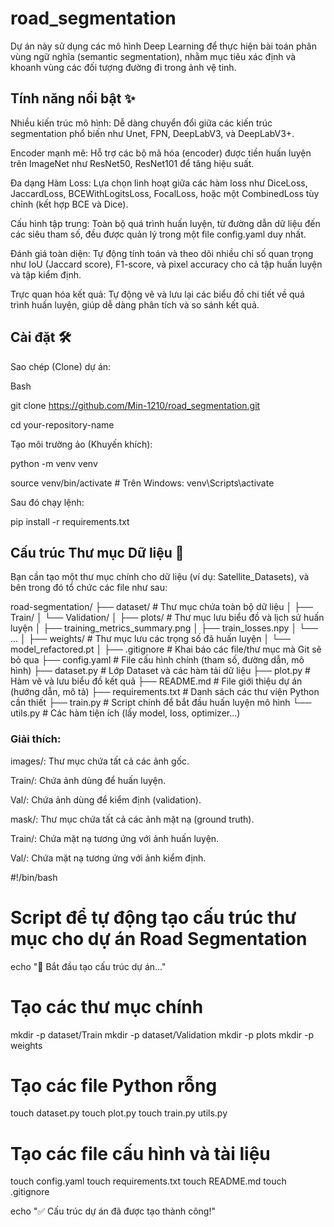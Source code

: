 # road_segmentation
Dự án này sử dụng các mô hình Deep Learning để thực hiện bài toán phân vùng ngữ nghĩa (semantic segmentation), nhằm mục tiêu xác định và khoanh vùng các đối tượng đường đi trong ảnh vệ tinh.
## Tính năng nổi bật ✨
Nhiều kiến trúc mô hình: Dễ dàng chuyển đổi giữa các kiến trúc segmentation phổ biến như Unet, FPN, DeepLabV3, và DeepLabV3+.

Encoder mạnh mẽ: Hỗ trợ các bộ mã hóa (encoder) được tiền huấn luyện trên ImageNet như ResNet50, ResNet101 để tăng hiệu suất.

Đa dạng Hàm Loss: Lựa chọn linh hoạt giữa các hàm loss như DiceLoss, JaccardLoss, BCEWithLogitsLoss, FocalLoss, hoặc một CombinedLoss tùy chỉnh (kết hợp BCE và Dice).

Cấu hình tập trung: Toàn bộ quá trình huấn luyện, từ đường dẫn dữ liệu đến các siêu tham số, đều được quản lý trong một file config.yaml duy nhất.

Đánh giá toàn diện: Tự động tính toán và theo dõi nhiều chỉ số quan trọng như IoU (Jaccard score), F1-score, và pixel accuracy cho cả tập huấn luyện và tập kiểm định.

Trực quan hóa kết quả: Tự động vẽ và lưu lại các biểu đồ chi tiết về quá trình huấn luyện, giúp dễ dàng phân tích và so sánh kết quả.
## Cài đặt 🛠️
Sao chép (Clone) dự án:

Bash

git clone https://github.com/Min-1210/road_segmentation.git

cd your-repository-name

Tạo môi trường ảo (Khuyến khích):

python -m venv venv

source venv/bin/activate  # Trên Windows: venv\Scripts\activate

Sau đó chạy lệnh:

pip install -r requirements.txt

## Cấu trúc Thư mục Dữ liệu 📁
Bạn cần tạo một thư mục chính cho dữ liệu (ví dụ: Satellite_Datasets), và bên trong đó tổ chức các file như sau:

road-segmentation/
├── dataset/                    # Thư mục chứa toàn bộ dữ liệu
│   ├── Train/
│   └── Validation/
│
├── plots/                      # Thư mục lưu biểu đồ và lịch sử huấn luyện
│   ├── training_metrics_summary.png
│   ├── train_losses.npy
│   └── ...
│
├── weights/                    # Thư mục lưu các trọng số đã huấn luyện
│   └── model_refactored.pt
│
├── .gitignore                  # Khai báo các file/thư mục mà Git sẽ bỏ qua
├── config.yaml                 # File cấu hình chính (tham số, đường dẫn, mô hình)
├── dataset.py                  # Lớp Dataset và các hàm tải dữ liệu
├── plot.py                     # Hàm vẽ và lưu biểu đồ kết quả
├── README.md                   # File giới thiệu dự án (hướng dẫn, mô tả)
├── requirements.txt            # Danh sách các thư viện Python cần thiết
├── train.py                    # Script chính để bắt đầu huấn luyện mô hình
└── utils.py                    # Các hàm tiện ích (lấy model, loss, optimizer...)
### Giải thích:
images/: Thư mục chứa tất cả các ảnh gốc.

Train/: Chứa ảnh dùng để huấn luyện.

Val/: Chứa ảnh dùng để kiểm định (validation).

mask/: Thư mục chứa tất cả các ảnh mặt nạ (ground truth).

Train/: Chứa mặt nạ tương ứng với ảnh huấn luyện.

Val/: Chứa mặt nạ tương ứng với ảnh kiểm định.

#!/bin/bash

# Script để tự động tạo cấu trúc thư mục cho dự án Road Segmentation

echo "🚀 Bắt đầu tạo cấu trúc dự án..."

# Tạo các thư mục chính
mkdir -p dataset/Train
mkdir -p dataset/Validation
mkdir -p plots
mkdir -p weights

# Tạo các file Python rỗng
touch dataset.py
touch plot.py
touch train.py
utils.py

# Tạo các file cấu hình và tài liệu
touch config.yaml
touch requirements.txt
touch README.md
touch .gitignore

echo "✅ Cấu trúc dự án đã được tạo thành công!"
